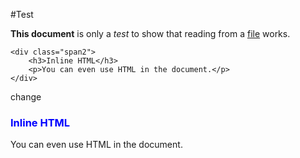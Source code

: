 #Test

**This document** is only a *test* to show that reading from a [file](#) works.

```
<div class="span2">
    <h3>Inline HTML</h3>
    <p>You can even use HTML in the document.</p>
</div>
```

<style type="text/css">
.span2 h3 { color: blue; }
</style>

change

<div class="span2">
    <h3>Inline HTML</h3>
    <p>You can even use HTML in the document.</p>
</div>